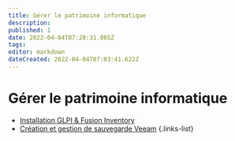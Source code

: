 ```yaml
---
title: Gérer le patrimoine informatique
description: 
published: 1
date: 2022-04-04T07:28:31.085Z
tags: 
editor: markdown
dateCreated: 2022-04-04T07:03:41.622Z
---
```


# Gérer le patrimoine informatique

- [Installation GLPI & Fusion Inventory](/GLPI) 
- [Création et gestion de sauvegarde Veeam](/Veeam)
{.links-list}